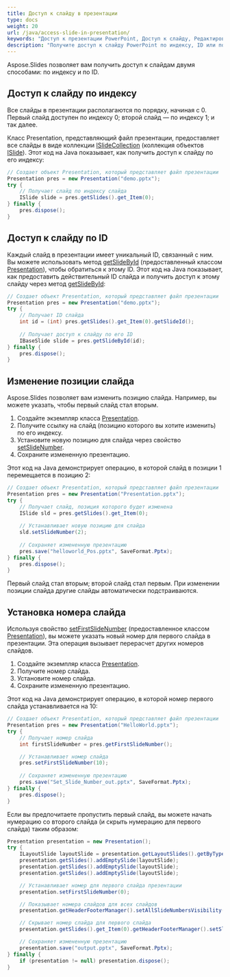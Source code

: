 ```yaml
---
title: Доступ к слайду в презентации
type: docs
weight: 20
url: /java/access-slide-in-presentation/
keywords: "Доступ к презентации PowerPoint, Доступ к слайду, Редактировать свойства слайда, Изменить позицию слайда, Установить номер слайда, индекс, ID, позиция Java, Aspose.Slides"
description: "Получите доступ к слайду PowerPoint по индексу, ID или позиции в Java. Редактируйте свойства слайда"
---
```


Aspose.Slides позволяет вам получить доступ к слайдам двумя способами: по индексу и по ID.

## **Доступ к слайду по индексу**

Все слайды в презентации располагаются по порядку, начиная с 0. Первый слайд доступен по индексу 0; второй слайд — по индексу 1; и так далее.

Класс Presentation, представляющий файл презентации, предоставляет все слайды в виде коллекции [ISlideCollection](https://reference.aspose.com/slides/java/com.aspose.slides/islidecollection/) (коллекция объектов [ISlide](https://reference.aspose.com/slides/java/com.aspose.slides/islide/)). Этот код на Java показывает, как получить доступ к слайду по его индексу: 

```java
// Создает объект Presentation, который представляет файл презентации
Presentation pres = new Presentation("demo.pptx");
try {
    // Получает слайд по индексу слайда
    ISlide slide = pres.getSlides().get_Item(0);
} finally {
    pres.dispose();
}
```

## **Доступ к слайду по ID**

Каждый слайд в презентации имеет уникальный ID, связанный с ним. Вы можете использовать метод [getSlideById](https://reference.aspose.com/slides/java/com.aspose.slides/presentation/#getSlideById-long-) (предоставленный классом [Presentation](https://reference.aspose.com/slides/java/com.aspose.slides/presentation/)), чтобы обратиться к этому ID. Этот код на Java показывает, как предоставить действительный ID слайда и получить доступ к этому слайду через метод [getSlideById](https://reference.aspose.com/slides/java/com.aspose.slides/presentation/#getSlideById-long-):

```java
// Создает объект Presentation, который представляет файл презентации
Presentation pres = new Presentation("demo.pptx");
try {
    // Получает ID слайда
    int id = (int) pres.getSlides().get_Item(0).getSlideId();
    
    // Получает доступ к слайду по его ID
    IBaseSlide slide = pres.getSlideById(id);
} finally {
    pres.dispose();
}
```

## **Изменение позиции слайда**

Aspose.Slides позволяет вам изменить позицию слайда. Например, вы можете указать, чтобы первый слайд стал вторым.

1. Создайте экземпляр класса [Presentation](https://reference.aspose.com/slides/java/com.aspose.slides/presentation/).
1. Получите ссылку на слайд (позицию которого вы хотите изменить) по его индексу.
1. Установите новую позицию для слайда через свойство [setSlideNumber](https://reference.aspose.com/slides/java/com.aspose.slides/islide/#setSlideNumber-int-).
1. Сохраните измененную презентацию.

Этот код на Java демонстрирует операцию, в которой слайд в позиции 1 перемещается в позицию 2: 

```java
// Создает объект Presentation, который представляет файл презентации
Presentation pres = new Presentation("Presentation.pptx");
try {
    // Получает слайд, позиция которого будет изменена
    ISlide sld = pres.getSlides().get_Item(0);
    
    // Устанавливает новую позицию для слайда
    sld.setSlideNumber(2);
    
    // Сохраняет измененную презентацию
    pres.save("helloworld_Pos.pptx", SaveFormat.Pptx);
} finally {
    pres.dispose();
}
```

Первый слайд стал вторым; второй слайд стал первым. При изменении позиции слайда другие слайды автоматически подстраиваются.


## **Установка номера слайда**

Используя свойство [setFirstSlideNumber](https://reference.aspose.com/slides/java/com.aspose.slides/presentation/#setFirstSlideNumber-int-) (предоставленное классом [Presentation](https://reference.aspose.com/slides/java/com.aspose.slides/presentation/)), вы можете указать новый номер для первого слайда в презентации. Эта операция вызывает перерасчет других номеров слайдов.

1. Создайте экземпляр класса [Presentation](https://reference.aspose.com/slides/java/com.aspose.slides/presentation/).
1. Получите номер слайда.
1. Установите номер слайда.
1. Сохраните измененную презентацию.

Этот код на Java демонстрирует операцию, в которой номер первого слайда устанавливается на 10: 

```java
// Создает объект Presentation, который представляет файл презентации
Presentation pres = new Presentation("HelloWorld.pptx");
try {
    // Получает номер слайда
    int firstSlideNumber = pres.getFirstSlideNumber();

    // Устанавливает номер слайда
    pres.setFirstSlideNumber(10);
	
    // Сохраняет измененную презентацию
    pres.save("Set_Slide_Number_out.pptx", SaveFormat.Pptx);
} finally {
    pres.dispose();
}
```

Если вы предпочитаете пропустить первый слайд, вы можете начать нумерацию со второго слайда (и скрыть нумерацию для первого слайда) таким образом:

```java
Presentation presentation = new Presentation();
try {
    ILayoutSlide layoutSlide = presentation.getLayoutSlides().getByType(SlideLayoutType.Blank);
    presentation.getSlides().addEmptySlide(layoutSlide);
    presentation.getSlides().addEmptySlide(layoutSlide);
    presentation.getSlides().addEmptySlide(layoutSlide);

    // Устанавливает номер для первого слайда презентации
    presentation.setFirstSlideNumber(0);

    // Показывает номера слайдов для всех слайдов
    presentation.getHeaderFooterManager().setAllSlideNumbersVisibility(true);

    // Скрывает номер слайда для первого слайда
    presentation.getSlides().get_Item(0).getHeaderFooterManager().setSlideNumberVisibility(false);

    // Сохраняет измененную презентацию
    presentation.save("output.pptx", SaveFormat.Pptx);
} finally {
    if (presentation != null) presentation.dispose();
}
```